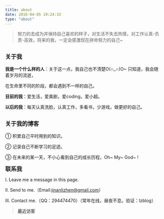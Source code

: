 ```yaml
---
title: about
date: 2016-04-05 19:24:33
type: "about"
---
```


> <div>努力的去成为并保持自己喜欢的样子，对生活不失去热情，对工作认真-负责-高效，将来的我，一定会感激现在拼命努力的自己~</div>


<font size="4">**关于我**</font>
----------

**我是一个什么样的人**：关于这一点，我自己也不清楚O(∩_∩)O~ 只知道，我会随着岁月的流逝，

在生命里不同的阶段，都会遇到不一样的自己。

**目前的我**：爱生活，爱美剧，爱coding，爱小超。

**以后的我**：每天认真洗脸，认真工作，多看书，少游戏，做更好的自己。

<font size="4">**关于我的博客**</font>
----------
① 积累自己平时用到的知识。

② 记录自己不断学习的足迹。

③ 在未来的某一天，不小心看到自己的成长历程，Oh~ My~ God~ !

<font size="4">**联系我**</font>

Ⅰ. Leave me a message in this page.

Ⅱ. Send to me.（Email:jinanlizhen@gmail.com）

Ⅲ. Contact me.（QQ：294474470）（常年在线，昼夜不息。验证：lzblog）



  >**最近访客**
<div class="ds-recent-visitors" data-num-items="33" data-avatar-size="42" id="ds-recent-visitors"></div>
